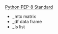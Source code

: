 
[Python PEP-8 Standard](https://www.python.org/dev/peps/pep-0008/)

- _mtx matrix
- _df data frame
- _ls list
